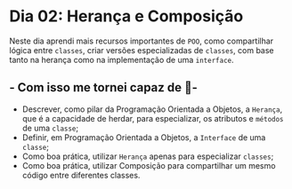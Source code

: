 # Dia 02: Herança e Composição

Neste dia aprendi mais recursos importantes de `POO`, como compartilhar lógica entre `classes`, criar versões especializadas de `classes`, com base tanto na herança como na implementação de uma `interface`.

## - Com isso me tornei capaz de 📝-

- Descrever, como pilar da Programação Orientada a Objetos, a `Herança`, que é a capacidade de herdar, para especializar, os atributos e `métodos` de uma `classe`;
- Definir, em Programação Orientada a Objetos, a `Interface` de uma `classe`;
- Como boa prática, utilizar `Herança` apenas para especializar `classes`;
- Como boa prática, utilizar Composição para compartilhar um mesmo código entre diferentes classes.
